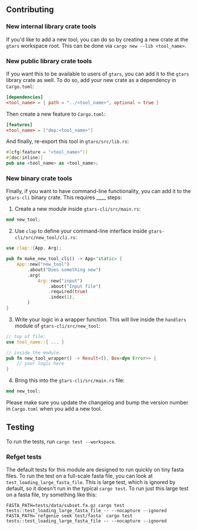 ## Contributing

### New internal library crate tools

If you'd like to add a new tool, you can do so by creating a new crate at the `gtars` workspace root. This can be done via `cargo new --lib <tool_name>`.

### New public library crate tools

If you want this to be available to users of `gtars`, you can add it to the `gtars` library crate as well. To do so, add your new crate as a dependency in `Cargo.toml`:

```toml
[dependencies]
<tool_name> = { path = "../<tool_name>", optional = true }
```

Then create a new feature to `Cargo.toml`:

```toml
[features]
<tool_name> = ["dep:<tool_name>"]
```

And finally, re-export this tool in `gtars/src/lib.rs`:

```rust
#[cfg(feature = "<tool_name>")]
#[doc(inline)]
pub use <tool_name> as <tool_name>;

```

### New binary crate tools

Finally, if you want to have command-line functionality, you can add it to the `gtars-cli` binary crate. This requires ____ steps:

1. Create a new module inside `gtars-cli/src/main.rs`:

```rust
mod new_tool;
```

2. Use `clap` to define your command-line interface inside `gtars-cli/src/new_tool/cli.rs`:

```rust
use clap::{App, Arg};

pub fn make_new_tool_cli() -> App<'static> {
    App::new("new_tool")
        .about("Does something new")
        .arg(
            Arg::new("input")
                .about("Input file")
                .required(true)
                .index(1),
        )
}
```

3. Write your logic in a wrapper function. This will live inside the `handlers` module of `gtars-cli/src/new_tool`:

```rust
// top of file:
use tool_name::{ ... }

// inside the module:
pub fn new_tool_wrapper() -> Result<(), Box<dyn Error>> {
    // your logic here
}
```

4. Bring this into the `gtars-cli/src/main.rs` file:

```rust
mod new_tool;
```

Please make sure you update the changelog and bump the version number in `Cargo.toml` when you add a new tool.


## Testing

To run the tests, run `cargo test --workspace`.

### Refget tests

The default tests for this module are designed to run quickly on tiny fasta files.
To run the test on a full-scale fasta file, you can look at `test_loading_large_fasta_file`.
This is large test, which is ignored by default, so it doesn't run in the typical `cargo test`. 
To run just this large test on a fasta file, try something like this:

```
FASTA_PATH=tests/data/subset.fa.gz cargo test tests::test_loading_large_fasta_file -- --nocapture --ignored
FASTA_PATH=`refgenie seek test/fasta` cargo test tests::test_loading_large_fasta_file -- --nocapture --ignored
```

